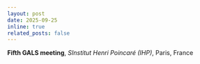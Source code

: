 ```yaml
---
layout: post
date: 2025-09-25
inline: true
related_posts: false
---
```


<b>Fifth GALS meeting</b>,
<i>SInstitut Henri Poincaré (IHP)</i>, 
Paris, France
